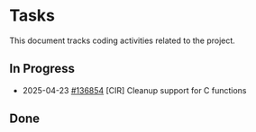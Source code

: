 # Tasks

This document tracks coding activities related to the project.

## In Progress

<!-- INPROGRESS-BEGIN -->
- 2025-04-23 [#136854](https://github.com/llvm/llvm-project/pull/136854) [CIR] Cleanup support for C functions
<!-- INPROGRESS-END -->

## Done

<!-- DONE-BEGIN -->
<!-- DONE-END -->
